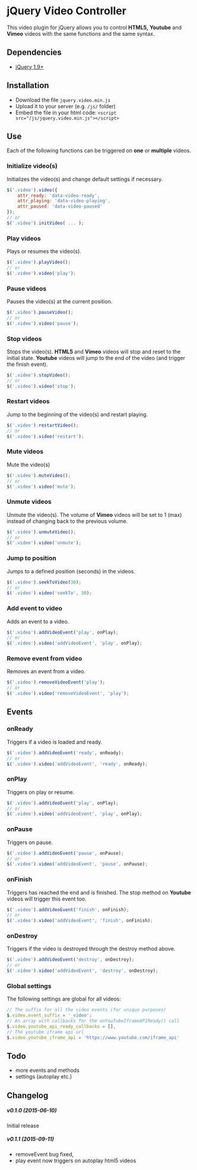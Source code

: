 jQuery Video Controller
==============
This video plugin for jQuery allows you to control **HTML5,** **Youtube** and **Vimeo** videos with the same functions and the same syntax.

## Dependencies
* <a href="http://jquery.com/" target="_blank">jQuery 1.9+</a>

## Installation
* Download the file `jquery.video.min.js`
* Upload it to your server (e.g. `/js/` folder)
* Embed the file in your html code: `<script src="/js/jquery.video.min.js"></script>`

## Use

Each of the following functions can be triggered on **one** or **multiple** videos.

### Initialize video(s)
Initializes the video(s) and change default settings if necessary.
```javascript
$('.video').video({
    attr_ready: 'data-video-ready',
    attr_playing: 'data-video-playing',
    attr_paused: 'data-video-paused'
});
// or
$('.video').initVideo( ... );
```

### Play videos
Plays or resumes the video(s).
```javascript
$('.video').playVideo();
// or
$('.video').video('play');
```

### Pause videos
Pauses the video(s) at the current position.
```javascript
$('.video').pauseVideo();
// or
$('.video').video('pause');
```

### Stop videos
Stops the video(s). **HTML5** and **Vimeo** videos will stop and reset to the initial state. **Youtube** videos will jump to the end of the video (and trigger the finish event).
```javascript
$('.video').stopVideo();
// or
$('.video').video('stop');
```
### Restart videos
Jump to the beginning of the video(s) and restart playing.
```javascript
$('.video').restartVideo();
// or
$('.video').video('restart');
```
### Mute videos
Mute the video(s)
```javascript
$('.video').muteVideo();
// or
$('.video').video('mute');
```
### Unmute videos
Unmute the video(s). The volume of **Vimeo** videos will be set to 1 (max) instead of changing back to the previous volume.
```javascript
$('.video').unmuteVideo();
// or
$('.video').video('unmute');
```
### Jump to position
Jumps to a defined position (seconds) in the videos.
```javascript
$('.video').seekToVideo(30);
// or
$('.video').video('seekTo', 30);
```
### Add event to video
Adds an event to a video.
```javascript
$('.video').addVideoEvent('play', onPlay);
// or
$('.video').video('addVideoEvent', 'play', onPlay);
```
### Remove event from video
Removes an event from a video.
```javascript
$('.video').removeVideoEvent('play');
// or
$('.video').video('removeVideoEvent', 'play');
```
## Events
### onReady
Triggers if a video is loaded and ready.
```javascript
$('.video').addVideoEvent('ready', onReady);
// or
$('.video').video('addVideoEvent', 'ready', onReady);
```
### onPlay
Triggers on play or resume.
```javascript
$('.video').addVideoEvent('play', onPlay);
// or
$('.video').video('addVideoEvent', 'play', onPlay);
```
### onPause
Triggers on pause.
```javascript
$('.video').addVideoEvent('pause', onPause);
// or
$('.video').video('addVideoEvent', 'pause', onPause);
```
### onFinish
Triggers has reached the end and is finished. The stop method on **Youtube** videos will trigger this event too.
```javascript
$('.video').addVideoEvent('finish', onFinish);
// or
$('.video').video('addVideoEvent', 'finish', onFinish);
```
### onDestroy
Triggers if the video is destroyed through the destroy method above.
```javascript
$('.video').addVideoEvent('destroy', onDestroy);
// or
$('.video').video('addVideoEvent', 'destroy', onDestroy);
```
### Global settings
The following settings are global for all videos:
```javascript
// The suffix for all the video events (for unique purposes)
$.video.event_suffix = '_video';
// An array with callbacks for the onYouTubeIframeAPIReady() call
$.video.youtube_api_ready_callbacks = [],
// The youtube iframe api url
$.video.youtube_iframe_api = 'https://www.youtube.com/iframe_api'
```
## Todo
* more events and methods
* settings (autoplay etc.)

## Changelog
##### v0.1.0 (2015-06-10)
Initial release
##### v0.1.1 (2015-09-11)
- removeEvent bug fixed,
- play event now triggers on autoplay html5 videos